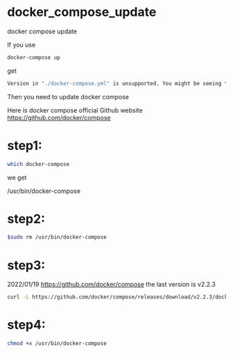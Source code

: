 # docker_compose_update
docker compose update


If you use 
```sh
docker-compose up 
```
get 
```sh
Version in "./docker-compose.yml" is unsupported. You might be seeing this error because you're using the wrong Compose file version.
```
Then you need to update docker compose 



Here is docker compose official Github website
https://github.com/docker/compose

# step1:
```sh
which docker-compose
```
we get 

/usr/bin/docker-compose

# step2:
```sh
$sudo rm /usr/bin/docker-compose
```

# step3:
2022/01/19
https://github.com/docker/compose
the last version is v2.2.3
```sh
curl -L https://github.com/docker/compose/releases/download/v2.2.3/docker-compose-`uname -s`-`uname -m` -o /usr/bin/docker-compose
```

# step4:
```sh
chmod +x /usr/bin/docker-compose
```
